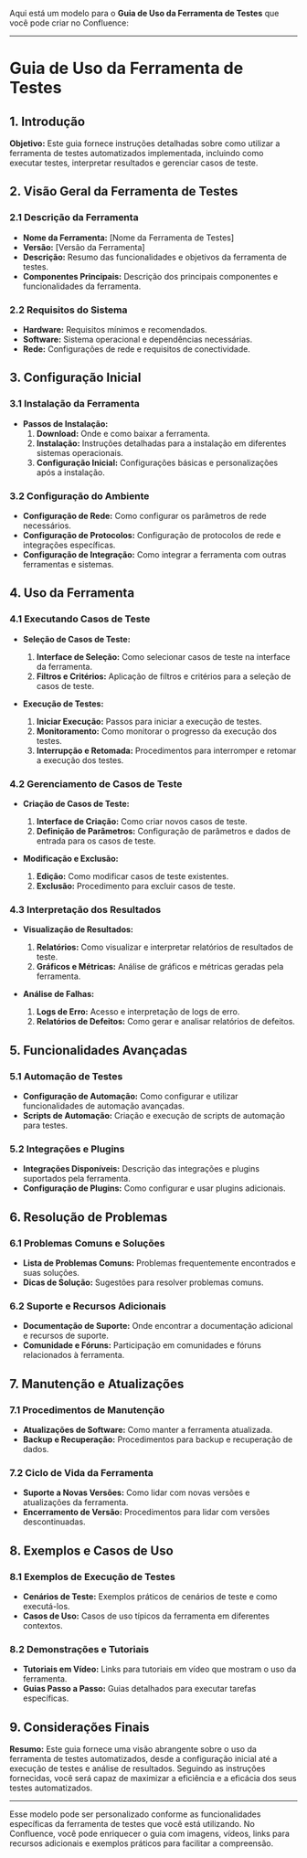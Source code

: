 Aqui está um modelo para o **Guia de Uso da Ferramenta de Testes** que você pode criar no Confluence:

---

# Guia de Uso da Ferramenta de Testes

## 1. Introdução

**Objetivo:** Este guia fornece instruções detalhadas sobre como utilizar a ferramenta de testes automatizados implementada, incluindo como executar testes, interpretar resultados e gerenciar casos de teste.

## 2. Visão Geral da Ferramenta de Testes

### 2.1 Descrição da Ferramenta

- **Nome da Ferramenta:** [Nome da Ferramenta de Testes]
- **Versão:** [Versão da Ferramenta]
- **Descrição:** Resumo das funcionalidades e objetivos da ferramenta de testes.
- **Componentes Principais:** Descrição dos principais componentes e funcionalidades da ferramenta.

### 2.2 Requisitos do Sistema

- **Hardware:** Requisitos mínimos e recomendados.
- **Software:** Sistema operacional e dependências necessárias.
- **Rede:** Configurações de rede e requisitos de conectividade.

## 3. Configuração Inicial

### 3.1 Instalação da Ferramenta

- **Passos de Instalação:**
  1. **Download:** Onde e como baixar a ferramenta.
  2. **Instalação:** Instruções detalhadas para a instalação em diferentes sistemas operacionais.
  3. **Configuração Inicial:** Configurações básicas e personalizações após a instalação.

### 3.2 Configuração do Ambiente

- **Configuração de Rede:** Como configurar os parâmetros de rede necessários.
- **Configuração de Protocolos:** Configuração de protocolos de rede e integrações específicas.
- **Configuração de Integração:** Como integrar a ferramenta com outras ferramentas e sistemas.

## 4. Uso da Ferramenta

### 4.1 Executando Casos de Teste

- **Seleção de Casos de Teste:**
  1. **Interface de Seleção:** Como selecionar casos de teste na interface da ferramenta.
  2. **Filtros e Critérios:** Aplicação de filtros e critérios para a seleção de casos de teste.

- **Execução de Testes:**
  1. **Iniciar Execução:** Passos para iniciar a execução de testes.
  2. **Monitoramento:** Como monitorar o progresso da execução dos testes.
  3. **Interrupção e Retomada:** Procedimentos para interromper e retomar a execução dos testes.

### 4.2 Gerenciamento de Casos de Teste

- **Criação de Casos de Teste:**
  1. **Interface de Criação:** Como criar novos casos de teste.
  2. **Definição de Parâmetros:** Configuração de parâmetros e dados de entrada para os casos de teste.

- **Modificação e Exclusão:**
  1. **Edição:** Como modificar casos de teste existentes.
  2. **Exclusão:** Procedimento para excluir casos de teste.

### 4.3 Interpretação dos Resultados

- **Visualização de Resultados:**
  1. **Relatórios:** Como visualizar e interpretar relatórios de resultados de teste.
  2. **Gráficos e Métricas:** Análise de gráficos e métricas geradas pela ferramenta.

- **Análise de Falhas:**
  1. **Logs de Erro:** Acesso e interpretação de logs de erro.
  2. **Relatórios de Defeitos:** Como gerar e analisar relatórios de defeitos.

## 5. Funcionalidades Avançadas

### 5.1 Automação de Testes

- **Configuração de Automação:** Como configurar e utilizar funcionalidades de automação avançadas.
- **Scripts de Automação:** Criação e execução de scripts de automação para testes.

### 5.2 Integrações e Plugins

- **Integrações Disponíveis:** Descrição das integrações e plugins suportados pela ferramenta.
- **Configuração de Plugins:** Como configurar e usar plugins adicionais.

## 6. Resolução de Problemas

### 6.1 Problemas Comuns e Soluções

- **Lista de Problemas Comuns:** Problemas frequentemente encontrados e suas soluções.
- **Dicas de Solução:** Sugestões para resolver problemas comuns.

### 6.2 Suporte e Recursos Adicionais

- **Documentação de Suporte:** Onde encontrar a documentação adicional e recursos de suporte.
- **Comunidade e Fóruns:** Participação em comunidades e fóruns relacionados à ferramenta.

## 7. Manutenção e Atualizações

### 7.1 Procedimentos de Manutenção

- **Atualizações de Software:** Como manter a ferramenta atualizada.
- **Backup e Recuperação:** Procedimentos para backup e recuperação de dados.

### 7.2 Ciclo de Vida da Ferramenta

- **Suporte a Novas Versões:** Como lidar com novas versões e atualizações da ferramenta.
- **Encerramento de Versão:** Procedimentos para lidar com versões descontinuadas.

## 8. Exemplos e Casos de Uso

### 8.1 Exemplos de Execução de Testes

- **Cenários de Teste:** Exemplos práticos de cenários de teste e como executá-los.
- **Casos de Uso:** Casos de uso típicos da ferramenta em diferentes contextos.

### 8.2 Demonstrações e Tutoriais

- **Tutoriais em Vídeo:** Links para tutoriais em vídeo que mostram o uso da ferramenta.
- **Guias Passo a Passo:** Guias detalhados para executar tarefas específicas.

## 9. Considerações Finais

**Resumo:** Este guia fornece uma visão abrangente sobre o uso da ferramenta de testes automatizados, desde a configuração inicial até a execução de testes e análise de resultados. Seguindo as instruções fornecidas, você será capaz de maximizar a eficiência e a eficácia dos seus testes automatizados.

---

Esse modelo pode ser personalizado conforme as funcionalidades específicas da ferramenta de testes que você está utilizando. No Confluence, você pode enriquecer o guia com imagens, vídeos, links para recursos adicionais e exemplos práticos para facilitar a compreensão.